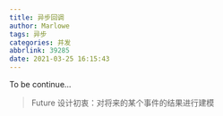 ```yaml
---
title: 异步回调
author: Marlowe
tags: 异步
categories: 并发
abbrlink: 39285
date: 2021-03-25 16:15:43
---
```

To be continue...
<!--more-->

> Future 设计初衷：对将来的某个事件的结果进行建模






